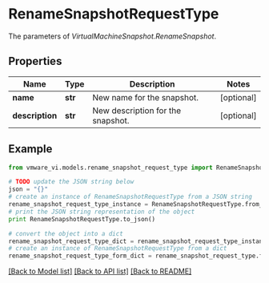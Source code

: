 # RenameSnapshotRequestType

The parameters of *VirtualMachineSnapshot.RenameSnapshot*. 

## Properties
Name | Type | Description | Notes
------------ | ------------- | ------------- | -------------
**name** | **str** | New name for the snapshot.  | [optional] 
**description** | **str** | New description for the snapshot.  | [optional] 

## Example

```python
from vmware_vi.models.rename_snapshot_request_type import RenameSnapshotRequestType

# TODO update the JSON string below
json = "{}"
# create an instance of RenameSnapshotRequestType from a JSON string
rename_snapshot_request_type_instance = RenameSnapshotRequestType.from_json(json)
# print the JSON string representation of the object
print RenameSnapshotRequestType.to_json()

# convert the object into a dict
rename_snapshot_request_type_dict = rename_snapshot_request_type_instance.to_dict()
# create an instance of RenameSnapshotRequestType from a dict
rename_snapshot_request_type_form_dict = rename_snapshot_request_type.from_dict(rename_snapshot_request_type_dict)
```
[[Back to Model list]](../README.md#documentation-for-models) [[Back to API list]](../README.md#documentation-for-api-endpoints) [[Back to README]](../README.md)


